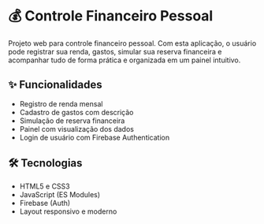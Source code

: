 # 💰 Controle Financeiro Pessoal

Projeto web para controle financeiro pessoal. Com esta aplicação, o usuário pode registrar sua renda, gastos, simular sua reserva financeira e acompanhar tudo de forma prática e organizada em um painel intuitivo.

## ✨ Funcionalidades

- Registro de renda mensal
- Cadastro de gastos com descrição
- Simulação de reserva financeira
- Painel com visualização dos dados
- Login de usuário com Firebase Authentication

## 🛠️ Tecnologias

- HTML5 e CSS3
- JavaScript (ES Modules)
- Firebase (Auth)
- Layout responsivo e moderno
